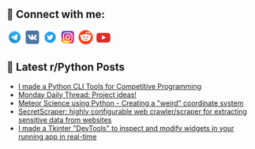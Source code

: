 ## 🔎 Connect with me:
[<img src="https://github.com/bullbesh/bullbesh/blob/main/images/Telegram.png" width="32" height="32" />](https://t.me/bullbesh)
[<img src="https://github.com/bullbesh/bullbesh/blob/main/images/VK.png" width="32" height="32" />](https://vk.com/bullbesh)
[<img src="https://github.com/bullbesh/bullbesh/blob/main/images/Twitter.png" width="32" height="32" />](https://twitter.com/bullbesh1)
[<img src="https://github.com/bullbesh/bullbesh/blob/main/images/Instagram.png" width="32" height="32" />](https://www.instagram.com/bullbesh)
[<img src="https://github.com/bullbesh/bullbesh/blob/main/images/Reddit.png" width="32" height="32" />](https://www.reddit.com/user/bullbesh)
[<img src="https://github.com/bullbesh/bullbesh/blob/main/images/YouTube.png" width="32" height="32" />](https://www.youtube.com/channel/UCtfjRs6uzgq5mfm8S06WTcg)

## 📕 Latest r/Python Posts
<!-- BLOG-POST-LIST:START -->
- [I made a Python CLI Tools for Competitive Programming](https://www.reddit.com/r/Python/comments/1cfmoye/i_made_a_python_cli_tools_for_competitive/)
- [Monday Daily Thread: Project ideas!](https://www.reddit.com/r/Python/comments/1cfl2sg/monday_daily_thread_project_ideas/)
- [Meteor Science using Python - Creating a &quot;weird&quot; coordinate system](https://www.reddit.com/r/Python/comments/1cfbezg/meteor_science_using_python_creating_a_weird/)
- [SecretScraper: highly configurable web crawler/scraper for extracting sensitive data from websites](https://www.reddit.com/r/Python/comments/1cfa97o/secretscraper_highly_configurable_web/)
- [I made a Tkinter &quot;DevTools&quot; to inspect and modify widgets in your running app in real-time](https://www.reddit.com/r/Python/comments/1cf8fsp/i_made_a_tkinter_devtools_to_inspect_and_modify/)
<!-- BLOG-POST-LIST:END -->
